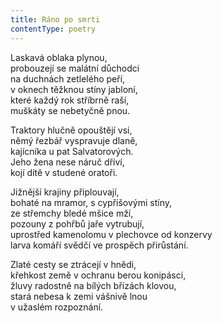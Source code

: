 ```yaml
---
title: Ráno po smrti
contentType: poetry
---
```


<section>

Laskavá oblaka plynou,  
probouzejí se malátní důchodci  
na duchnách zetlelého peří,  
v oknech těžknou stíny jabloní,  
které každý rok stříbrně raší,  
muškáty se nebetyčně pnou.

Traktory hlučně opouštějí vsi,  
němý řezbář vyspravuje dlaně,  
kajícníka u pat Salvatorových.  
Jeho žena nese náruč dříví,  
kojí dítě v studené oratoři.

Jižnější krajiny připlouvají,  
bohaté na mramor, s cypřišovými stíny,  
ze střemchy bledé mšice mží,  
pozouny z pohřbů jaře vytrubují,  
uprostřed kamenolomu v plechovce od konzervy  
larva komáří svědčí ve prospěch přirůstání.

Zlaté cesty se ztrácejí v hnědi,  
křehkost země v ochranu berou konipásci,  
žluvy radostně na bílých břízách klovou,  
stará nebesa k zemi vášnivě lnou  
v užaslém rozpoznání.

</section>
